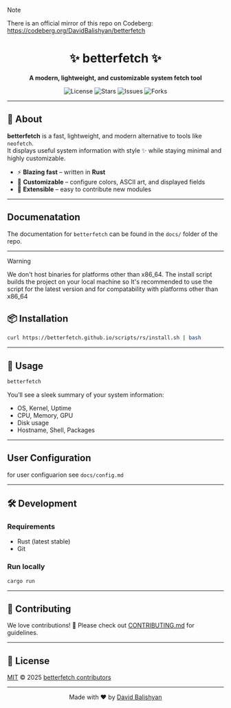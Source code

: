 >[!NOTE]
>There is an official mirror of this repo on Codeberg: https://codeberg.org/DavidBalishyan/betterfetch

<div align="center">
  <h1>✨ betterfetch ✨</h1>
  <p><b>A modern, lightweight, and customizable system fetch tool</b></p>

  <img src="https://img.shields.io/github/license/betterfetch/betterfetch?style=flat-square" alt="License">
  <img src="https://img.shields.io/github/stars/betterfetch/betterfetch?style=flat-square" alt="Stars">
  <img src="https://img.shields.io/github/issues/betterfetch/betterfetch?style=flat-square" alt="Issues">
  <img src="https://img.shields.io/github/forks/betterfetch/betterfetch?style=flat-square" alt="Forks">

</div>


---

## 📖 About

**betterfetch** is a fast, lightweight, and modern alternative to tools like `neofetch`.  
It displays useful system information with style ✨ while staying minimal and highly customizable.

- ⚡ **Blazing fast** – written in **Rust**<!-- - 🖥️ **Cross-platform** – Linux, macOS, Windows(?) -->
- 🎨 **Customizable** – configure colors, ASCII art, and displayed fields
- 🧩 **Extensible** – easy to contribute new modules

--- 

## Documenatation

The documentation for `betterfetch` can be found in the `docs/` folder of the repo.


---
>[!WARNING]
>We don't host binaries for platforms other than x86_64.
>The install script builds the project on your local machine so It's recommended to use the script for the latest version and for compatability with platforms other than x86_64
## 📦 Installation
```bash
curl https://betterfetch.github.io/scripts/rs/install.sh | bash
```
---

## 🚀 Usage
```bash
betterfetch
```

You’ll see a sleek summary of your system information:
- OS, Kernel, Uptime
- CPU, Memory, GPU
- Disk usage
- Hostname, Shell, Packages

---

## User Configuration
for user configuarion see `docs/config.md`

---

## 🛠️ Development

### Requirements
- Rust (latest stable)
- Git

### Run locally
```bash
cargo run
```

---

## 🤝 Contributing
We love contributions! 🎉 Please check out [CONTRIBUTING.md](CONTRIBUTING.md) for guidelines.

---

## 📜 License
[MIT](LICENSE) © 2025 [betterfetch contributors](https://github.com/betterfetch/betterfetch/graphs/contributors)

---

<div align="center">
Made with ❤️ by <a href="https://github.com/DavidBalishyan">David Balishyan</a>
</div>
